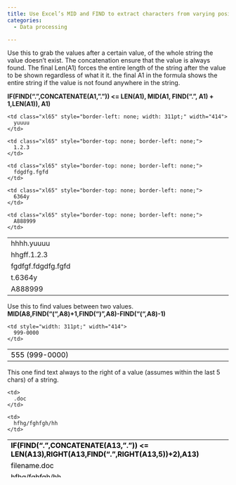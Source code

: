 ```yaml
---
title: Use Excel’s MID and FIND to extract characters from varying positions
categories:
  - Data processing

---
```

Use this to grab the values after a certain value, of the whole string the value doesn&#8217;t exist. The concatenation ensure that the value is always found. The final Len(A1) forces the entire length of the string after the value to be shown regardless of what it it. the final A1 in the formula shows the entire string if the value is not found anywhere in the string.

**IF(FIND(&#8220;.&#8221;,CONCATENATE(A1,&#8221;.&#8221;)) <= LEN(A1), MID(A1, FIND(&#8220;.&#8221;, A1) + 1,LEN(A1)), A1)**

<table border="0" cellspacing="0" cellpadding="0" width="578">
  <colgroup> <col style="mso-width-source: userset; mso-width-alt: 5997; width: 123pt;" width="164"></col> <col style="mso-width-source: userset; mso-width-alt: 15140; width: 311pt;" width="414"></col> </colgroup> <tr style="height: 15.0pt;" height="20" valign="bottom">
    <td class="xl65" style="height: 15.0pt; width: 123pt;" width="164" height="20">
      hhhh.yuuuu
    </td>
    
    <td class="xl65" style="border-left: none; width: 311pt;" width="414">
      yuuuu
    </td>
  </tr>
  
  <tr style="height: 15.0pt;" height="20" valign="bottom">
    <td class="xl65" style="height: 15.0pt; border-top: none;" height="20">
      hhgff.1.2.3
    </td>
    
    <td class="xl65" style="border-top: none; border-left: none;">
      1.2.3
    </td>
  </tr>
  
  <tr style="height: 15.0pt;" height="20" valign="bottom">
    <td class="xl65" style="height: 15.0pt; border-top: none;" height="20">
      fgdfgf.fdgdfg.fgfd
    </td>
    
    <td class="xl65" style="border-top: none; border-left: none;">
      fdgdfg.fgfd
    </td>
  </tr>
  
  <tr style="height: 15.0pt;" height="20" valign="bottom">
    <td class="xl65" style="height: 15.0pt; border-top: none;" height="20">
      t.6364y
    </td>
    
    <td class="xl65" style="border-top: none; border-left: none;">
      6364y
    </td>
  </tr>
  
  <tr style="height: 15.0pt;" height="20" valign="bottom">
    <td class="xl65" style="height: 15.0pt; border-top: none;" height="20">
      A888999
    </td>
    
    <td class="xl65" style="border-top: none; border-left: none;">
      A888999
    </td>
  </tr>
</table>

Use this to find values between two values.  
**MID(A8,FIND(&#8220;(&#8220;,A8)+1,FIND(&#8220;)&#8221;,A8)-FIND(&#8220;(&#8220;,A8)-1)**

<table border="0" cellspacing="0" cellpadding="0" width="578">
  <colgroup> <col width="164"></col> <col width="414"></col> </colgroup> <tr height="20" valign="bottom">
    <td style="height: 15.0pt; width: 123pt;" width="164" height="20">
      <span style="color: #000000;">555 (999-0000)</span>
    </td>
    
    <td style="width: 311pt;" width="414">
      999-0000
    </td>
  </tr>
</table>

This one find text always to the right of a value (assumes within the last 5 chars) of a string.

<table border="0" cellspacing="0" cellpadding="0" width="781" height="86">
  <colgroup> <col style="mso-width-source: userset; mso-width-alt: 5997; width: 123pt;" width="164"></col> <col style="mso-width-source: userset; mso-width-alt: 15140; width: 311pt;" width="414"></col> </colgroup> <tr style="height: 15.0pt;" height="20" valign="bottom">
    <td style="height: 15.0pt; mso-ignore: colspan; width: 434pt;" colspan="2" width="578" height="20">
      <strong><span style="color: #000000;">IF(FIND(&#8220;.&#8221;,CONCATENATE(A13,&#8221;.&#8221;)) <= LEN(A13),RIGHT(A13,FIND(&#8220;.&#8221;,RIGHT(A13,5))+2),A13)</span></strong>
    </td>
  </tr>
  
  <tr style="height: 15.0pt;" height="20" valign="bottom">
    <td style="height: 15.0pt;" height="20">
      <span style="color: #000000;">filename.doc</span>
    </td>
    
    <td>
      .doc
    </td>
  </tr>
  
  <tr style="height: 15.0pt;" height="20" valign="bottom">
    <td style="height: 15.0pt;" height="20">
      <span style="color: #000000;">hfhg/fghfgh/hh</span>
    </td>
    
    <td>
      hfhg/fghfgh/hh
    </td>
  </tr>
</table>

<div class="zemanta-pixie">
  <img class="zemanta-pixie-img" src="http://img.zemanta.com/pixy.gif?x-id=2b8ebf75-4781-88ba-b542-4fb3fa5a7ab7" alt="" />
</div>